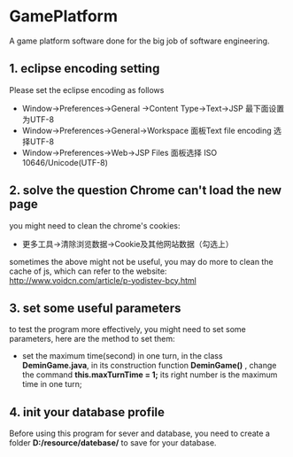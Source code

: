 # GamePlatform
A game platform software done for the big job of software engineering.

## 1. eclipse encoding setting

Please set the eclipse encoding as follows

- Window->Preferences->General ->Content Type->Text->JSP 最下面设置为UTF-8
- Window->Preferences->General->Workspace   面板Text file encoding 选择UTF-8
- Window->Preferences->Web->JSP Files 面板选择 ISO 10646/Unicode(UTF-8)

## 2. solve the question Chrome can't load the new page

you might need to clean the chrome's cookies:

- 更多工具->清除浏览数据->Cookie及其他网站数据（勾选上）

sometimes the above might not be useful, you may do more to clean the cache of js, which can refer to the website: http://www.voidcn.com/article/p-yodistev-bcy.html

## 3. set some useful  parameters 

to test the program more effectively, you might need to set some parameters, here are the method to set them:

- set the maximum time(second) in one turn, in the class **DeminGame.java**, in its construction function **DeminGame()** , change the command **this.maxTurnTime = 1;** its right number is the maximum time in one turn;


## 4. init your database profile

Before using this program for sever and database, you need to create a folder **D:/resource/datebase/** to save for your database.